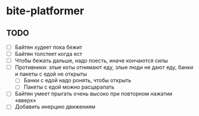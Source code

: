 # bite-platformer

## TODO

- [ ] Байтян худеет пока бежит 
- [ ] Байтян толстеет когда ест 
- [ ] Чтобы бежать дальше, надо поесть, иначе кончаются силы
- [ ] Противники: злые коты отнимают еду, злые люди не дают еду, банки и пакеты с едой не открыты
    - [ ] Банки с едой надо ронять, чтобы открыть
    - [ ] Пакеты с едой можно расцарапать
- [ ] Байтян умеет прыгать очень высоко при повторном нажатии «вверх»
- [ ] Добавить инерцию движениям